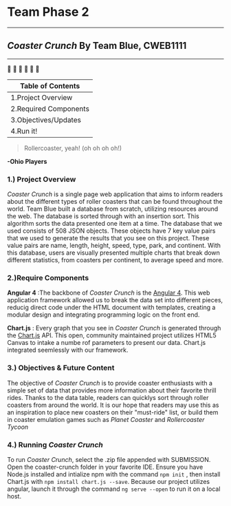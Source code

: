 # Team Phase 2
-----------------


## *Coaster Crunch* By Team Blue, CWEB1111
------------------

:roller_coaster: :roller_coaster: :roller_coaster: :roller_coaster: :roller_coaster: :roller_coaster:

Table of Contents     |
----------------------|
1.Project Overview    |
2.Required Components |
3.Objectives/Updates  |
4.Run it!             |

>Rollercoaster, yeah! (oh oh oh oh!)

**-Ohio Players**

### 1.) Project Overview
  *Coaster Crunch* is a single page web application that aims  to inform readers about the different types of roller coasters that can be found throughout the world. Team Blue built a database from scratch, utilizing resources around the web. The database is sorted through with an insertion sort. This algorithm sorts the data presented one item at a time. The database that we used consists of 508 JSON objects. These objects have 7 key value pairs that we used to generate the results that you see on this project. These value pairs are name, length, height, speed, type, park, and continent. With this database, users are visually presented multiple charts that break down different statistics, from coasters per continent, to average speed and more. 
  
  
  
### 2.)Require Components
  **Angular 4** :The backbone of *Coaster Crunch* is the [Angular 4](https://angular.io/). This web application framework allowed us to break the data set into different pieces, reducig direct code under the HTML document with templates, creating a modular design and integrating programming logic on the front end. 
  
  **Chart.js** : Every graph that you see in *Coaster Crunch* is generated through the [Chart.js](https://www.chartjs.org/) API. This open, community maintained project utilizes HTML5 Canvas to intake a numbe rof parameters to present our data. Chart.js integrated seemlessly with our framework.
    
    

### 3.) Objectives & Future Content
 The objective of *Coaster Crunch* is to provide coaster enthusiasts with a simple set of data that provides more information about their favorite thrill rides. Thanks to the data table, readers can quicklys sort through roller coasters from around the world. It is our hope that readers may use this as an inspiration to place new coasters on their "must-ride" list, or build them in coaster emulation games such as *Planet Coaster* and *Rollercoaster Tycoon*



### 4.) Running *Coaster Crunch*
  To run *Coaster Crunch*, select the .zip file appended with SUBMISSION. Open the coaster-crunch folder in your favorite IDE. Ensure you have Node.js installed and intialize npm with the command ```npm init``` , then install Chart.js with ```npm install chart.js --save```. Because our project utilizes angular, launch it through the command ```ng serve --open``` to run it on a local host. 
    
